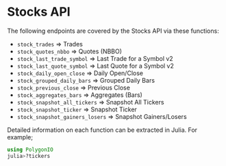 # Stocks API

The following endpoints are covered by the Stocks API via these functions:

* `stock_trades`                    => Trades
* `stock_quotes_nbbo`               => Quotes (NBBO)
* `stock_last_trade_symbol`         => Last Trade for a Symbol v2
* `stock_last_quote_symbol`         => Last Quote for a Symbol v2
* `stock_daily_open_close`          => Daily Open/Close
* `stock_grouped_daily_bars`        => Grouped Daily Bars
* `stock_previous_close`            => Previous Close
* `stock_aggregates_bars`           => Aggregates (Bars)
* `stock_snapshot_all_tickers`      => Snapshot All Tickers
* `stock_snapshot_ticker`           => Snapshot Ticker
* `stock_snapshot_gainers_losers`   => Snapshot Gainers/Losers

Detailed information on each function can be extracted in Julia. For example;

```julia
using PolygonIO
julia>?tickers
```
